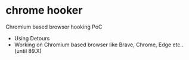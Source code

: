 # chrome hooker
 Chromium based browser hooking PoC
 
 - Using Detours
 - Working on Chromium based browser like Brave, Chrome, Edge etc.. (until 89.X)